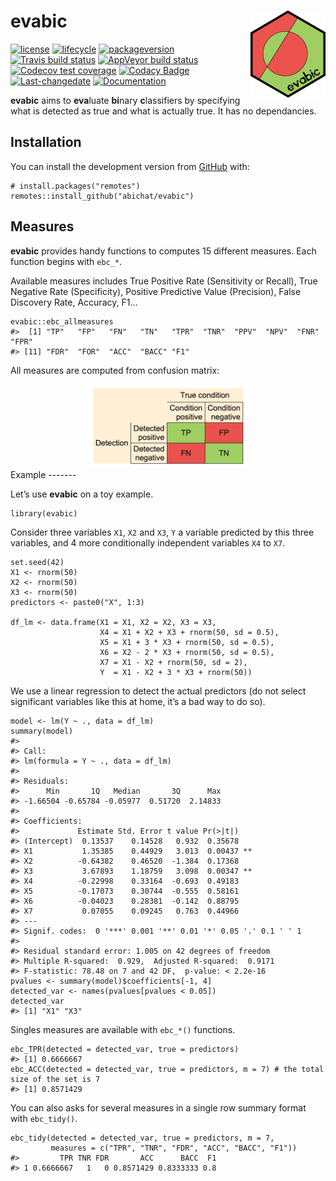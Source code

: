 <!-- README.md is generated from README.Rmd. Please edit that file -->
evabic <a href='https://abichat.github.io/evabic'><img src='man/figures/logo.png' align="right" height="139" /></a>
===================================================================================================================

<!-- badges: start -->
[![license](https://img.shields.io/badge/license-GPL--3-blue.svg)](https://www.gnu.org/licenses/gpl-3.0.en.html)
[![lifecycle](https://img.shields.io/badge/lifecycle-experimental-orange.svg)](https://www.tidyverse.org/lifecycle/#experimental)
[![packageversion](https://img.shields.io/badge/package%20version-0.0.0.9002-orange.svg)](commits/master)
[![Travis build
status](https://travis-ci.org/abichat/evabic.svg?branch=master)](https://travis-ci.org/abichat/evabic)
[![AppVeyor build
status](https://ci.appveyor.com/api/projects/status/github/abichat/evabic?branch=master&svg=true)](https://ci.appveyor.com/project/abichat/evabic)
[![Codecov test
coverage](https://codecov.io/gh/abichat/evabic/branch/master/graph/badge.svg)](https://codecov.io/gh/abichat/evabic?branch=master)
[![Codacy
Badge](https://api.codacy.com/project/badge/Grade/c32dcc4c1c3f40a5950e1c10ea6dfb18)](https://www.codacy.com/app/abichat/evabic?utm_source=github.com&utm_medium=referral&utm_content=abichat/evabic&utm_campaign=Badge_Grade)
[![Last-changedate](https://img.shields.io/badge/last%20change-2019--11--13-yellowgreen.svg)](/commits/master)
[![Documentation](https://img.shields.io/badge/documentation-pkgdown-E91E63.svg)](https://abichat.github.io/evabic/)
<!-- badges: end -->

**evabic** aims to **eva**luate **bi**nary **c**lassifiers by specifying
what is detected as true and what is actually true. It has no
dependancies.

Installation
------------

You can install the development version from
[GitHub](https://github.com/) with:

    # install.packages("remotes")
    remotes::install_github("abichat/evabic")

Measures
--------

**evabic** provides handy functions to computes 15 different measures.
Each function begins with `ebc_*`.

Available measures includes True Positive Rate (Sensitivity or Recall),
True Negative Rate (Specificity), Positive Predictive Value (Precision),
False Discovery Rate, Accuracy, F1…

    evabic::ebc_allmeasures
    #>  [1] "TP"   "FP"   "FN"   "TN"   "TPR"  "TNR"  "PPV"  "NPV"  "FNR"  "FPR" 
    #> [11] "FDR"  "FOR"  "ACC"  "BACC" "F1"

All measures are computed from confusion matrix:

<center>
<img src="man/figures/confusionmatrix.png" width="50%"/>
</center>
Example
-------

Let’s use **evabic** on a toy example.

    library(evabic)

Consider three variables `X1`, `X2` and `X3`, `Y` a variable predicted
by this three variables, and 4 more conditionally independent variables
`X4` to `X7`.

    set.seed(42)
    X1 <- rnorm(50)
    X2 <- rnorm(50)
    X3 <- rnorm(50)
    predictors <- paste0("X", 1:3)

    df_lm <- data.frame(X1 = X1, X2 = X2, X3 = X3, 
                        X4 = X1 + X2 + X3 + rnorm(50, sd = 0.5),
                        X5 = X1 + 3 * X3 + rnorm(50, sd = 0.5),
                        X6 = X2 - 2 * X3 + rnorm(50, sd = 0.5),
                        X7 = X1 - X2 + rnorm(50, sd = 2),
                        Y  = X1 - X2 + 3 * X3 + rnorm(50))

We use a linear regression to detect the actual predictors (do not
select significant variables like this at home, it’s a bad way to do
so).

    model <- lm(Y ~ ., data = df_lm)
    summary(model)
    #> 
    #> Call:
    #> lm(formula = Y ~ ., data = df_lm)
    #> 
    #> Residuals:
    #>      Min       1Q   Median       3Q      Max 
    #> -1.66504 -0.65784 -0.05977  0.51720  2.14833 
    #> 
    #> Coefficients:
    #>             Estimate Std. Error t value Pr(>|t|)   
    #> (Intercept)  0.13537    0.14528   0.932  0.35678   
    #> X1           1.35385    0.44929   3.013  0.00437 **
    #> X2          -0.64382    0.46520  -1.384  0.17368   
    #> X3           3.67893    1.18759   3.098  0.00347 **
    #> X4          -0.22998    0.33164  -0.693  0.49183   
    #> X5          -0.17073    0.30744  -0.555  0.58161   
    #> X6          -0.04023    0.28381  -0.142  0.88795   
    #> X7           0.07055    0.09245   0.763  0.44966   
    #> ---
    #> Signif. codes:  0 '***' 0.001 '**' 0.01 '*' 0.05 '.' 0.1 ' ' 1
    #> 
    #> Residual standard error: 1.005 on 42 degrees of freedom
    #> Multiple R-squared:  0.929,  Adjusted R-squared:  0.9171 
    #> F-statistic: 78.48 on 7 and 42 DF,  p-value: < 2.2e-16
    pvalues <- summary(model)$coefficients[-1, 4]
    detected_var <- names(pvalues[pvalues < 0.05])
    detected_var
    #> [1] "X1" "X3"

Singles measures are available with `ebc_*()` functions.

    ebc_TPR(detected = detected_var, true = predictors)
    #> [1] 0.6666667
    ebc_ACC(detected = detected_var, true = predictors, m = 7) # the total size of the set is 7
    #> [1] 0.8571429

You can also asks for several measures in a single row summary format
with `ebc_tidy()`.

    ebc_tidy(detected = detected_var, true = predictors, m = 7, 
             measures = c("TPR", "TNR", "FDR", "ACC", "BACC", "F1"))
    #>         TPR TNR FDR       ACC      BACC  F1
    #> 1 0.6666667   1   0 0.8571429 0.8333333 0.8
